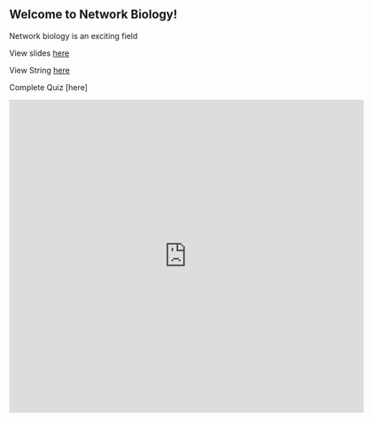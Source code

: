 ## Welcome to Network Biology!

Network biology is an exciting field 


View slides [here](slides.html)

View String [here](String/string.html)

Complete Quiz [here]

<iframe src="https://docs.google.com/forms/d/e/1FAIpQLSfkxPRAIUP8A0SjckPdXKXWHbbnRX18BZ6zpQKa-vmrJdADSw/viewform?embedded=true" width="640" height="566" frameborder="0" marginheight="0" marginwidth="0">Loading…</iframe>

